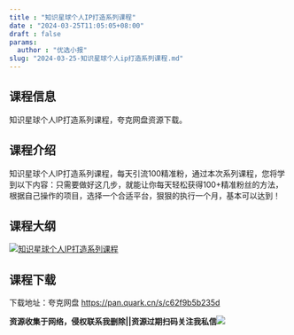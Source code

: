 ```yaml
---
title : "知识星球个人IP打造系列课程"
date : "2024-03-25T11:05:05+08:00"
draft : false
params:
  author : "优选小报"
slug: "2024-03-25-知识星球个人ip打造系列课程.md"
---
```


## 课程信息

知识星球个人IP打造系列课程，夸克网盘资源下载。

## 课程介绍

知识星球个人IP打造系列课程，每天引流100精准粉，通过本次系列课程，您将学到以下内容：只需要做好这几步，就能让你每天轻松获得100+精准粉丝的方法，根据自己操作的项目，选择一个合适平台，狠狠的执行一个月，基本可以达到！

## 课程大纲

[![知识星球个人IP打造系列课程](//img7-1.zhekoulieshou.com/mmbiz_jpg/iaHBVewvSIbAjcr9g6TlCXSfiaDqkbzuEzxy26j79goNmznl0GOuyQRCCwGHOpOic3V7sdJ50Wv1CyaiaDtKgl0amw/0)](//img7-1.zhekoulieshou.com/mmbiz_jpg/iaHBVewvSIbAjcr9g6TlCXSfiaDqkbzuEzxy26j79goNmznl0GOuyQRCCwGHOpOic3V7sdJ50Wv1CyaiaDtKgl0amw/0)

## 课程下载

下载地址：夸克网盘 https://pan.quark.cn/s/c62f9b5b235d

**资源收集于网络，侵权联系我删除||资源过期扫码关注我私信**![](//img7-1.zhekoulieshou.com/mmbiz_jpg/iaHBVewvSIbAjcr9g6TlCXSfiaDqkbzuEzp207hVzPqT4YGQOAazQ1KNHCeACbia5Lzq4Ckwibe48iar1q7lgVP1o3w/640?wx_fmt=jpeg&from=appmsg)


